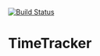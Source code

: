 [![Build Status](https://travis-ci.org/askeroff/timetracker.svg?branch=master)](https://travis-ci.org/askeroff/timetracker)

# TimeTracker 